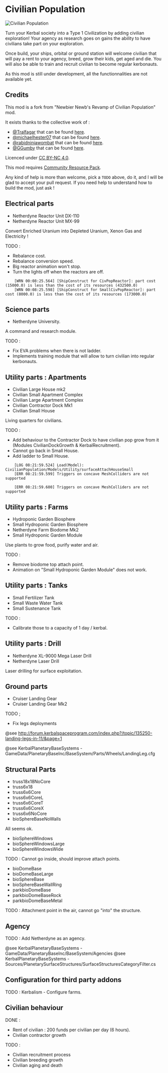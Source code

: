 Civilian Population
===================

![Civilian Population](https://github.com/rleroy/CivilianPopulation/blob/master/banner.png "Civilian Population")

Turn your Kerbal society into a Type 1 Civilization by adding civilian exploration! 
Your agency as research goes on gains the ability to have civilians take part on your exploration.

Once build, your ships, orbital or ground station will welcome civilian that will pay a rent to your agency, breed, grow their kids, get aged and die.
You will also be able to train and recruit civilian to become regular kerbonauts.

As this mod is still under development, all the functionnalities are not available yet.

Credits
-------

This mod is a fork from "Newbier Newb's Revamp of Civilian Population" mod.

It exists thanks to the collective work of :
- [@Tralfagar](http://forum.kerbalspaceprogram.com/index.php?/profile/150801-tralfagar/) that can be found [here](http://forum.kerbalspaceprogram.com/index.php?/topic/143823-120-newbier-newbs-revamp-of-civilian-population/).
- [@michaelhester07](http://forum.kerbalspaceprogram.com/index.php?/profile/96470-michaelhester07/) that can be found [here](http://forum.kerbalspaceprogram.com/index.php?/topic/101058-10x-civilian-population-14/).
- [@rabidninjawombat](http://forum.kerbalspaceprogram.com/index.php?/profile/108889-rabidninjawombat/) that can be found [here](http://forum.kerbalspaceprogram.com/index.php?/topic/111815-104civilian-population-1751-update-to-105-in-progress/).
- [@GGumby](http://forum.kerbalspaceprogram.com/index.php?/profile/122189-ggumby/) that can be found [here](http://forum.kerbalspaceprogram.com/index.php?/topic/140127-112ckan-civilian-populations-revived/).

Licenced under [CC BY-NC 4.0](https://creativecommons.org/licenses/by-nc/4.0/).

This mod requires [Community Resource Pack](http://forum.kerbalspaceprogram.com/index.php?/topic/83007-13-community-resource-pack/).

Any kind of help is more than welcome, pick a `TODO` above, do it, and I will be glad to accept your pull request.
If you need help to understand how to build the mod, just ask !

Electrical parts
----------------

- Netherdyne Reactor Unit DX-110
- Netherdyne Reactor Unit MX-99

Convert Enriched Uranium into Depleted Uranium, Xenon Gas and Electricity !

TODO : 
- Rebalance cost.
- Rebalance conversion speed.
- Big reactor animation won't stop.
- Turn the lights off when the reactors are off.

```
    [WRN 00:08:25.564] [ShipConstruct for CivPopReactor]: part cost (15000.0) is less than the cost of its resources (432500.0)
    [WRN 00:08:25.598] [ShipConstruct for SmallCivPopReactor]: part cost (8000.0) is less than the cost of its resources (173000.0)
```

Science parts
-------------

- Netherdyne University.

A command and research module.

TODO :
- Fix EVA problems when there is not ladder.
- Implements training module that will allow to turn civilian into regular kerbonauts.

Utility parts : Apartments
--------------------------

- Civilian Large House mk2
- Civilian Small Apartment Complex
- Civilian Large Apartment Complex
- Civilian Contractor Dock Mk1
- Civilian Small House

Living quarters for civilians.

TODO : 
- Add behaviour to the Contractor Dock to have civilian pop grow from it (Modules CivilianDockGrowth & KerbalRecruitment).
- Cannot go back in Small House.
- Add ladder to Small House.

```
    [LOG 08:21:59.524] Load(Model): CivilianPopulation/Models/Utility/surfaceAttachHouseSmall
    [ERR 08:21:59.599] Triggers on concave MeshColliders are not supported

    [ERR 08:21:59.600] Triggers on concave MeshColliders are not supported
```

Utility parts : Farms
---------------------

- Hydroponic Garden Biosphere
- Small Hydroponic Garden Biosphere
- Netherdyne Farm Biodome Mk2
- Small Hydroponic Garden Module

Use plants to grow food, purify water and air. 

TODO :
- Remove biodome top attach point.
- Animation on "Small Hydroponic Garden Module" does not work.

Utility parts : Tanks
---------------------

- Small Fertilizer Tank
- Small Waste Water Tank
- Small Sustenance Tank

TODO :
- Calibrate those to a capacity of 1 day / kerbal.

Utility parts : Drill
---------------------

- Netherdyne XL-9000 Mega Laser Drill
- Netherdyne Laser Drill

Laser drilling for surface exploitation.

Ground parts
------------

- Cruiser Landing Gear
- Cruiser Landing Gear Mk2

TODO ;
- Fix legs deployments

@see http://forum.kerbalspaceprogram.com/index.php?/topic/135250-landing-legs-in-11/&page=1

@see KerbalPlanetaryBaseSystems - GameData/PlanetaryBaseInc/BaseSystem/Parts/Wheels/LandingLeg.cfg

Structural Parts
----------------

- truss18x18NoCore
- truss6x18
- truss6x6Core
- truss6x6CoreL
- truss6x6CoreT
- truss6x6CoreX
- truss6x6NoCore
- bioSphereBaseNoWalls

All seems ok.

- bioSphereWindows
- bioSphereWindowsLarge
- bioSphereWindowsWide

TODO : Cannot go inside, should improve attach points.

- bioDomeBase
- bioDomeBaseLarge
- bioSphereBase
- bioSphereBaseWallRing
- parkbioDomeBase
- parkbioDomeBaseRock
- parkbioDomeBaseMetal

TODO : Attachment point in the air, cannot go "into" the structure.

Agency
------

TODO : Add Netherdyne as an agency.

@see KerbalPlanetaryBaseSystems - GameData/PlanetaryBaseInc/BaseSystem/Agencies
@see KerbalPlanetaryBaseSystems - Sources/PlanetarySurfaceStructures/SurfaceStructuresCategoryFilter.cs

Configuration for third party addons
------------------------------------

TODO : Kerbalism - Configure farms.

Civilian behaviour
------------------

DONE :

- Rent of civilian : 200 funds per civilian per day (6 hours).
- Civilian contractor growth

TODO :

- Civilian recruitment process
- Civilian breeding growth
- Civilian aging and death